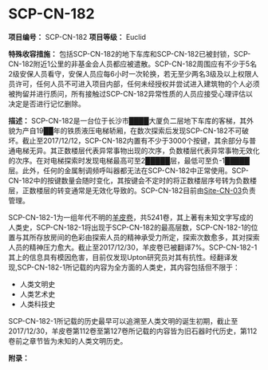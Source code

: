 # SCP-CN-182


**项目编号：** SCP-CN-182
**项目等级：** Euclid

**特殊收容措施：** 包括SCP-CN-182的地下车库和SCP-CN-182已被封锁，SCP-CN-182附近1公里的非基金会人员都应被遣散。SCP-CN-182周围应有不少于5名2级安保人员看守，安保人员应每6小时一次轮换，若无至少两名3级及以上权限人员许可，任何人员不可进入项目内部，任何未经授权并尝试进入建筑物的个人必须被拘留并进行质问，所有接触过SCP-CN-182异常性质的人员应接受心理评估以决定是否进行记忆删除。

**描述：** SCP-CN-182是一台位于长沙市████大厦负二层地下车库的客梯，其外貌为产自19██年的铁质液压电梯轿厢，在数次探索后发现SCP-CN-182不可破坏。截止至2017/12/12，SCP-CN-182内置有不少于3000个按键，其余部分与普通电梯无异。其正数楼层代表异常事物出现的次序，负数楼层代表异常事物无效化的次序。在对电梯探索时发现电梯最高可至2█████层，最低可至负-1█████层。此外，任何的金属制调频呼叫器都无法在SCP-CN-182中正常使用。SCP-CN-182中的按键数量会随时变化，其按键会不定时的将正数楼层序号转为负数楼层，正数楼层的转变通常是无效化导致的。SCP-CN-182目前由[Site-CN-03](//scp-wiki-cn.wikidot.com/site-cn-03)负责管理。

SCP-CN-182-1为一组年代不明的[羊皮卷](//scp-wiki-cn.wikidot.com/touch)，共5241卷，其上著有未知文字写成的人类史，SCP-CN-182-1将出现于SCP-CN-182的最高层数，SCP-CN-182-1的位置与其所存放房间的色彩由探索人员的精神承受力所定，探索次数愈多，其对探索人员的精神压力愈大。截止至2017/12/30，羊皮卷已被翻译7%。SCP-CN-182-1其上的信息具有模因危害，目前仅发现Upton研究员对其有抗性。经翻译发现,SCP-CN-182-1所记载的内容为全方面的人类史，其内容包括但不限于：

- 人类文明史
- 人类艺术史
- 人类科技史

SCP-CN-182-1所记载的历史最早可以追溯至人类文明的诞生初期，截止至2017/12/30，羊皮卷第112卷至第127卷所记载的内容皆为旧石器时代历史，第112卷前之章节皆为未知的人类文明历史。

**附录：** 






